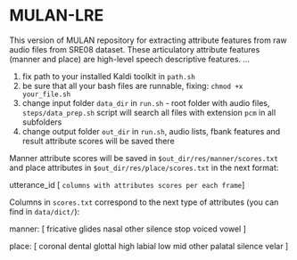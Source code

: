 # MULAN-LRE
This version of MULAN repository for extracting attribute features from raw audio files from SRE08 dataset. 
These articulatory attribute features (manner and place) are high-level speech descriptive features.
...

1. fix path to your installed Kaldi toolkit in `path.sh`
2. be sure that all your bash files are runnable, fixing: `chmod +x your_file.sh`
3. change input folder `data_dir` in `run.sh` - root folder with audio files, `steps/data_prep.sh` script will search all files with extension `pcm` in all subfolders
4. change output folder `out_dir` in `run.sh`, audio lists, fbank features and result attribute scores will be saved there

Manner attribute scores will be saved in `$out_dir/res/manner/scores.txt` and place attributes in `$out_dir/res/place/scores.txt` in the next format:

utterance_id [ `columns with attributes scores per each frame`]

Columns in `scores.txt` correspond to the next type of attributes (you can find in `data/dict/`): 

manner: [ fricative glides nasal other silence stop voiced vowel ]

place: [ coronal dental glottal high labial low mid other palatal silence velar ]
